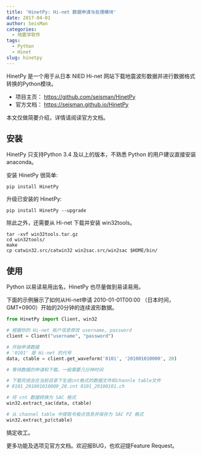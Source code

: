 ```yaml
---
title: 'HinetPy: Hi-net 数据申请与处理模块'
date: 2017-04-01
author: SeisMan
categories:
  - 地震学软件
tags:
  - Python
  - Hinet
slug: hinetpy
---
```


HinetPy 是一个用于从日本 NIED Hi-net 网站下载地震波形数据并进行数据格式转换的Python模块。

- 项目主页： <https://github.com/seisman/HinetPy>
- 官方文档： <https://seisman.github.io/HinetPy>

本文仅做简要介绍，详情请阅读官方文档。

## 安装

HinetPy 只支持Python 3.4 及以上的版本，不熟悉 Python 的用户建议直接安装 anaconda。

安装 HinetPy 很简单:

    pip install HinetPy

升级已安装的 HinetPy:

    pip install HinetPy --upgrade

除此之外，还需要从 Hi-net 下载并安装 win32tools。

    tar -xvf win32tools.tar.gz
    cd win32tools/
    make
    cp catwin32.src/catwin32 win2sac.src/win2sac $HOME/bin/

## 使用

Python 以易读易用出名，HinetPy 也尽量做到易读易用。

下面的示例展示了如何从Hi-net申请 2010-01-01T00:00 （日本时间，GMT+0900）开始的20分钟的连续波形数据。

```python
from HinetPy import Client, win32

# 根据你的 Hi-net 账户信息修改 username, password
client = Client("username", "password")

# 开始申请数据
# '0101' 是 Hi-net 的代号
data, ctable = client.get_waveform('0101', '201001010000', 20)

# 等待数据的申请和下载，一般需要几分钟时间

# 下载完成会在当前目录下生成cnt格式的数据文件和channle table文件
# 0101_201001010000_20.cnt 0101_20100101.ch

# 将 cnt 数据转换为 SAC 格式
win32.extract_sac(data, ctable)

# 从 channel table 中提取令极点信息并保存为 SAC PZ 格式
win32.extract_pz(ctable)
```

搞定收工。

更多功能及选项见官方文档。欢迎报BUG，也欢迎提Feature Request。

